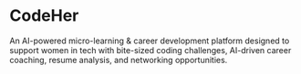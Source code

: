 # CodeHer
An AI-powered micro-learning &amp; career development platform designed to support women in tech with bite-sized coding challenges, AI-driven career coaching, resume analysis, and networking opportunities.
